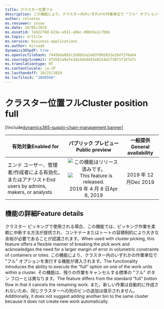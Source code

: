 ```yaml
---
title: クラスター位置フル
description: この機能により、クラスター内のいずれかの作業単位で "フル" オプションを処理し、クラスター位置をフルとして宣言できるようになります。
author: relnotes
ms.reviewer: josaw
ms.date: 10/04/2019
ms.assetid: 7e62278d-615e-e911-a96c-000d3a1c7bbb
ms.topic: article
ms.service: business-applications
ms.author: mirzaab
dynamics365pdf: true
ms.openlocfilehash: f445bda092c2b8bb1e2e03f092032e29d72f6a64
ms.sourcegitcommit: 6fd581a9afe3da3ded441e8254d1f30737187afc
ms.translationtype: HT
ms.contentlocale: ja-JP
ms.lasthandoff: 10/25/2019
ms.locfileid: "2660560"
---
```

# <a name="cluster-position-full"></a><span data-ttu-id="5f6de-103">クラスター位置フル</span><span class="sxs-lookup"><span data-stu-id="5f6de-103">Cluster position full</span></span>
[!include[dynamics365-supply-chain-management banner](../includes/dynamics365-supply-chain-management.md)]

| <span data-ttu-id="5f6de-104">有効対象</span><span class="sxs-lookup"><span data-stu-id="5f6de-104">Enabled for</span></span>    |  <span data-ttu-id="5f6de-105">パブリック プレビュー</span><span class="sxs-lookup"><span data-stu-id="5f6de-105">Public preview</span></span> | <span data-ttu-id="5f6de-106">一般提供</span><span class="sxs-lookup"><span data-stu-id="5f6de-106">General availability</span></span> | 
| ---------- | :----------: |:----------: |
|<span data-ttu-id="5f6de-107">エンド ユーザー、管理者/作成者による有効化、またはアナリスト</span><span class="sxs-lookup"><span data-stu-id="5f6de-107">End users by admins, makers, or analysts</span></span>|<span data-ttu-id="5f6de-108">![この機能はリリース済みです。](/dynamics365-release-plan/media/green-checkmark.png "この機能はリリース済みです。")</span><span class="sxs-lookup"><span data-stu-id="5f6de-108">![This feature is released.](/dynamics365-release-plan/media/green-checkmark.png "This feature is released.")</span></span> <span data-ttu-id="5f6de-109">2019 年 4 月 8 日</span><span class="sxs-lookup"><span data-stu-id="5f6de-109">Apr 8, 2019</span></span>| <span data-ttu-id="5f6de-110">2019 年 12 月</span><span class="sxs-lookup"><span data-stu-id="5f6de-110">Dec 2019</span></span>|






## <a name="feature-details"></a><span data-ttu-id="5f6de-111">機能の詳細</span><span class="sxs-lookup"><span data-stu-id="5f6de-111">Feature details</span></span>
<!--feature detail start -->
<span data-ttu-id="5f6de-112">クラスター ピッキングで使用される場合、この機能では、ピッキング作業を柔軟に中断する方法が提供され、コンテナーまたはトートの容積制約により大きな余裕が必要であることが認識されます。</span><span class="sxs-lookup"><span data-stu-id="5f6de-112">When used with cluster picking, this feature offers a flexible manner of breaking the pick work and acknowledges the need for a larger margin of error in volumetric constraints of containers or totes.</span></span> <span data-ttu-id="5f6de-113">この機能により、クラスター内のいずれかの作業単位で "フル" オプションを実行する機能が導入されます。</span><span class="sxs-lookup"><span data-stu-id="5f6de-113">The functionality introduces the ability to execute the “full” option on one of the work units within a cluster.</span></span> <span data-ttu-id="5f6de-114">その機能は、残りの作業をキャンセルする標準の "フル" ボタン フローとは異なります。</span><span class="sxs-lookup"><span data-stu-id="5f6de-114">The feature differs from the standard “full” button flow in that it cancels the remaining work.</span></span> <span data-ttu-id="5f6de-115">また、新しい作業は自動的に作成されないため、同じクラスターへの別のビンの追加は提示されません。</span><span class="sxs-lookup"><span data-stu-id="5f6de-115">Additionally, it does not suggest adding another bin to the same cluster because it does not create new work automatically.</span></span>
<!--feature detail end -->









